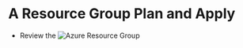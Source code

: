 # A Resource Group Plan and Apply

- Review the ![Azure Resource Group](https://registry.terraform.io/providers/hashicorp/azurerm/latest/docs/resources/resource_group)
